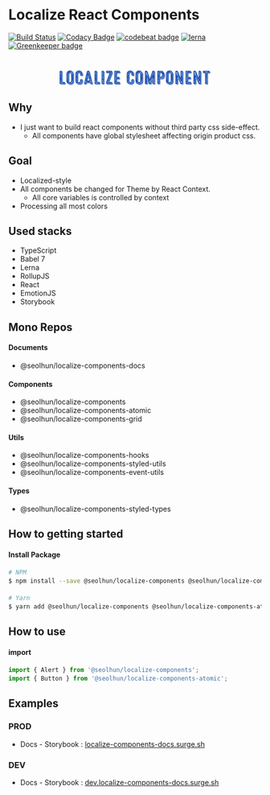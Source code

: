 # Localize React Components

[![Build Status](https://travis-ci.com/Seolhun/localize-components.svg?branch=master)](https://travis-ci.com/Seolhun/localize-components)
[![Codacy Badge](https://api.codacy.com/project/badge/Grade/87c0d9f96fc74d94b60c0c397a6b30c6)](https://www.codacy.com/app/shun10114/localize-components?utm_source=github.com&amp;utm_medium=referral&amp;utm_content=Seolhun/localize-components&amp;utm_campaign=Badge_Grade)
[![codebeat badge](https://codebeat.co/badges/2ab413e3-946a-4719-bb75-07e76851cbba)](https://codebeat.co/projects/github-com-seolhun-localize-components-master)
[![lerna](https://img.shields.io/badge/maintained%20with-lerna-cc00ff.svg)](https://lernajs.io/) [![Greenkeeper badge](https://badges.greenkeeper.io/Seolhun/localize-components.svg)](https://greenkeeper.io/)


<div style='text-align: center; margin-top: 40px'>
  <img src='./.github/logo.png' />
</div>

## Why
- I just want to build react components without third party css side-effect.
  - All components have global stylesheet affecting origin product css.

## Goal
- Localized-style
- All components be changed for Theme by React Context.
  - All core variables is controlled by context
- Processing all most colors

## Used stacks

- TypeScript
- Babel 7
- Lerna
- RollupJS
- React
- EmotionJS
- Storybook

## Mono Repos
#### Documents
- @seolhun/localize-components-docs

#### Components
- @seolhun/localize-components
- @seolhun/localize-components-atomic
- @seolhun/localize-components-grid

#### Utils
- @seolhun/localize-components-hooks
- @seolhun/localize-components-styled-utils
- @seolhun/localize-components-event-utils

#### Types
- @seolhun/localize-components-styled-types

## How to getting started
#### Install Package


```bash
# NPM
$ npm install --save @seolhun/localize-components @seolhun/localize-components-atomic

# Yarn
$ yarn add @seolhun/localize-components @seolhun/localize-components-atomic
```

## How to use

#### import
```js
import { Alert } from '@seolhun/localize-components';
import { Button } from '@seolhun/localize-components-atomic';
```

## Examples

### PROD
- Docs - Storybook : [localize-components-docs.surge.sh](http://localize-components-docs.surge.sh/#/)

### DEV
- Docs - Storybook : [dev.localize-components-docs.surge.sh](http://dev.localize-components-docs.surge.sh/#/)
